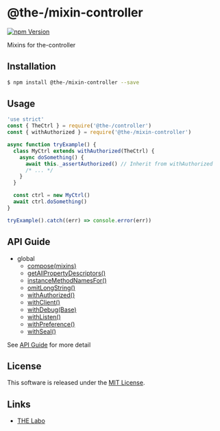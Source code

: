 @the-/mixin-controller
==========

<!---
This file is generated by @the-/templates. Do not update manually.
--->

<!-- Badge Start -->
<a name="badges"></a>

[![npm Version][bd_npm_shield_url]][bd_npm_url]

[bd_repo_url]: https://github.com/the-labo/the
[bd_npm_url]: http://www.npmjs.org/package/@the-/mixin-controller
[bd_npm_shield_url]: http://img.shields.io/npm/v/@the-/mixin-controller.svg?style=flat

<!-- Badge End -->


<!-- Description Start -->
<a name="description"></a>

Mixins for the-controller

<!-- Description End -->


<!-- Overview Start -->
<a name="overview"></a>




<!-- Overview End -->


<!-- Sections Start -->
<a name="sections"></a>

<!-- Section from "doc/readme/01.Installation.md.hbs" Start -->

<a name="section-doc-readme-01-installation-md"></a>

Installation
-----

```bash
$ npm install @the-/mixin-controller --save
```


<!-- Section from "doc/readme/01.Installation.md.hbs" End -->

<!-- Section from "doc/readme/02.Usage.md.hbs" Start -->

<a name="section-doc-readme-02-usage-md"></a>

Usage
---------

```javascript
'use strict'
const { TheCtrl } = require('@the-/controller')
const { withAuthorized } = require('@the-/mixin-controller')

async function tryExample() {
  class MyCtrl extends withAuthorized(TheCtrl) {
    async doSomething() {
      await this._assertAuthorized() // Inherit from withAuthorized
      /* ... */
    }
  }

  const ctrl = new MyCtrl()
  await ctrl.doSomething()
}

tryExample().catch((err) => console.error(err))

```


<!-- Section from "doc/readme/02.Usage.md.hbs" End -->


<!-- Sections Start -->

<a name="api"></a>

## API Guide


- global
  - [compose(mixins)](./doc/api/api.md#compose)
  - [getAllPropertyDescriptors()](./doc/api/api.md#getAllPropertyDescriptors)
  - [instanceMethodNamesFor()](./doc/api/api.md#instanceMethodNamesFor)
  - [omitLongString()](./doc/api/api.md#omitLongString)
  - [withAuthorized()](./doc/api/api.md#withAuthorized)
  - [withClient()](./doc/api/api.md#withClient)
  - [withDebug(Base)](./doc/api/api.md#withDebug)
  - [withListen()](./doc/api/api.md#withListen)
  - [withPreference()](./doc/api/api.md#withPreference)
  - [withSeal()](./doc/api/api.md#withSeal)

See [API Guide](./doc/api/api.md) for more detail


<!-- LICENSE Start -->
<a name="license"></a>

License
-------
This software is released under the [MIT License](https://github.com/the-labo/the/blob/master/LICENSE).

<!-- LICENSE End -->


<!-- Links Start -->
<a name="links"></a>

Links
------

+ [THE Labo][the_labo_url]

[the_labo_url]: https://github.com/the-labo

<!-- Links End -->
